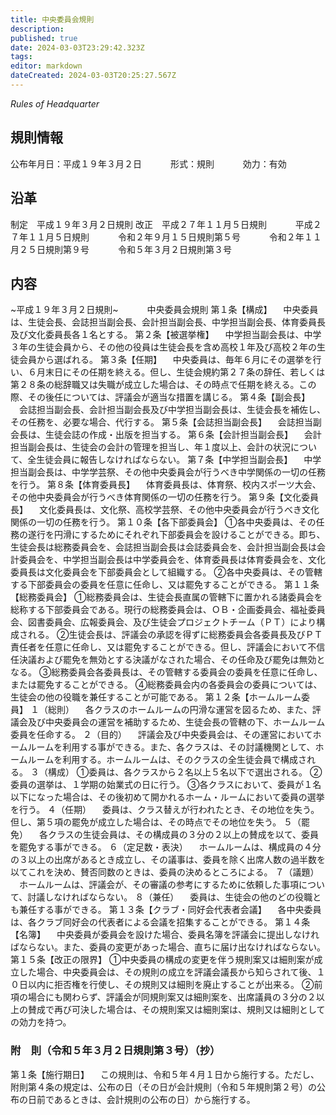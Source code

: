 ```yaml
---
title: 中央委員会規則
description: 
published: true
date: 2024-03-03T23:29:42.323Z
tags: 
editor: markdown
dateCreated: 2024-03-03T20:25:27.567Z
---
```


*Rules of Headquarter*
## 規則情報
公布年月日：平成１９年３月２日
　　　形式：規則
　　　効力：有効
## 沿革
制定　平成１９年３月２日規則
改正　平成２７年１１月５日規則
　　　平成２７年１１月５日規則
　　　令和２年９月１５日規則第５号
　　　令和２年１１月２５日規則第９号
　　　令和５年３月２日規則第３号
## 内容
~平成１９年３月２日規則~
　　　中央委員会規則
第１条【構成】
　中央委員は、生徒会長、会誌担当副会長、会計担当副会長、中学担当副会長、体育委員長及び文化委員長各１名とする。
第２条【被選挙権】
　中学担当副会長は、中学３年の生徒会員から、その他の役員は生徒会長を含め高校１年及び高校２年の生徒会員から選ばれる。
第３条【任期】
　中央委員は、毎年６月にその選挙を行い、６月末日にその任期を終える。但し、生徒会規約第２７条の辞任、若しくは第２８条の総辞職又は失職が成立した場合は、その時点で任期を終える。この際、その後任については、評議会が適当な措置を講じる。
第４条【副会長】
　会誌担当副会長、会計担当副会長及び中学担当副会長は、生徒会長を補佐し、その任務を、必要な場合、代行する。
第５条【会誌担当副会長】
　会誌担当副会長は、生徒会誌の作成・出版を担当する。
第６条【会計担当副会長】
　会計担当副会長は、生徒会の会計の管理を担当し、年１度以上、会計の状況について、全生徒会員に報告しなければならない。
第７条【中学担当副会長】
　中学担当副会長は、中学学芸祭、その他中央委員会が行うべき中学関係の一切の任務を行う。
第８条【体育委員長】
　体育委員長は、体育祭、校内スポーツ大会、その他中央委員会が行うべき体育関係の一切の任務を行う。
第９条【文化委員長】
　文化委員長は、文化祭、高校学芸祭、その他中央委員会が行うべき文化関係の一切の任務を行う。
第１０条【各下部委員会】
①各中央委員は、その任務の遂行を円滑にするためにそれぞれ下部委員会を設けることができる。即ち、生徒会長は総務委員会を、会誌担当副会長は会誌委員会を、会計担当副会長は会計委員会を、中学担当副会長は中学委員会を、体育委員長は体育委員会を、文化委員長は文化委員会を下部委員会として組織する。
②各中央委員は、その管轄する下部委員会の委員を任意に任命し、又は罷免することができる。
第１１条【総務委員会】
①総務委員会は、生徒会長直属の管轄下に置かれる諸委員会を総称する下部委員会である。現行の総務委員会は、ＯＢ・企画委員会、福祉委員会、図書委員会、広報委員会、及び生徒会プロジェクトチーム（ＰＴ）により構成される。
②生徒会長は、評議会の承認を得ずに総務委員会各委員長及びＰＴ責任者を任意に任命し、又は罷免することができる。但し、評議会において不信任決議および罷免を無効とする決議がなされた場合、その任命及び罷免は無効となる。
③総務委員会各委員長は、その管轄する委員会の委員を任意に任命し、または罷免することができる。
④総務委員会内の各委員会の委員については、生徒会の他の役職を兼任することが可能である。
第１２条【ホームルーム委員】
１（総則）
　各クラスのホームルームの円滑な運営を図るため、また、評議会及び中央委員会の運営を補助するため、生徒会長の管轄の下、ホームルーム委員を任命する。
２（目的）
　評議会及び中央委員会は、その運営においてホームルームを利用する事ができる。また、各クラスは、その討議機関として、ホームルームを利用する。ホームルームは、そのクラスの全生徒会員で構成される。
３（構成）
①委員は、各クラスから２名以上５名以下で選出される。
②委員の選挙は、１学期の始業式の日に行う。
③各クラスにおいて、委員が１名以下になった場合は、その後初めて開かれるホーム・ルームにおいて委員の選挙を行う。
４（任期）
　委員は、クラス替えが行われたとき、その地位を失う。但し、第５項の罷免が成立した場合は、その時点でその地位を失う。
５（罷免）
　各クラスの生徒会員は、その構成員の３分の２以上の賛成を以て、委員を罷免する事ができる。
６（定足数・表決）
　ホームルームは、構成員の４分の３以上の出席があるとき成立し、その議事は、委員を除く出席人数の過半数を以てこれを決め、賛否同数のときは、委員の決めるところによる。
７（議題）
　ホームルームは、評議会が、その審議の参考にするために依頼した事項について、討議しなければならない。
８（兼任）
　委員は、生徒会の他のどの役職とも兼任する事ができる。
第１３条【クラブ・同好会代表者会議】
　各中央委員は、各クラブ同好会の代表者による会議を招集することができる。
第１４条【名簿】
　中央委員が委員会を設けた場合、委員名簿を評議会に提出しなければならない。また、委員の変更があった場合、直ちに届け出なければならない。
第１５条【改正の限界】
①中央委員の構成の変更を伴う規則案又は細則案が成立した場合、中央委員会は、その規則の成立を評議会議長から知らされて後、１０日以内に拒否権を行使し、その規則又は細則を廃止することが出来る。
②前項の場合にも関わらず、評議会が同規則案又は細則案を、出席議員の３分の２以上の賛成で再び可決した場合は、その規則案又は細則案は、規則又は細則としての効力を持つ。
### 附　則（令和５年３月２日規則第３号）（抄）
第１条【施行期日】
　この規則は、令和５年４月１日から施行する。ただし、附則第４条の規定は、公布の日（その日が会計規則（令和５年規則第２号）の公布の日前であるときは、会計規則の公布の日）から施行する。
